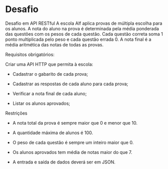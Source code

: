 # Desafio
Desafio em API RESTful
A escola Alf aplica provas de múltipla escolha para os alunos. A nota do aluno na prova é determinada pela média ponderada das questões com os pesos de cada questão. Cada questão correta soma 1 ponto multiplicada pelo peso e cada questão errada 0. A nota final é a média aritmética das notas de todas as provas.

Requisitos obrigatórios:

Criar uma API HTTP que permita à escola:

- Cadastrar o gabarito de cada prova;

- Cadastrar as respostas de cada aluno para cada prova;

- Verificar a nota final de cada aluno;

- Listar os alunos aprovados;

Restrições

- A nota total da prova é sempre maior que 0 e menor que 10.

- A quantidade máxima de alunos é 100.

- O peso de cada questão é sempre um inteiro maior que 0.

- Os alunos aprovados tem média de notas maior do que 7.

- A entrada e saída de dados deverá ser em JSON.

